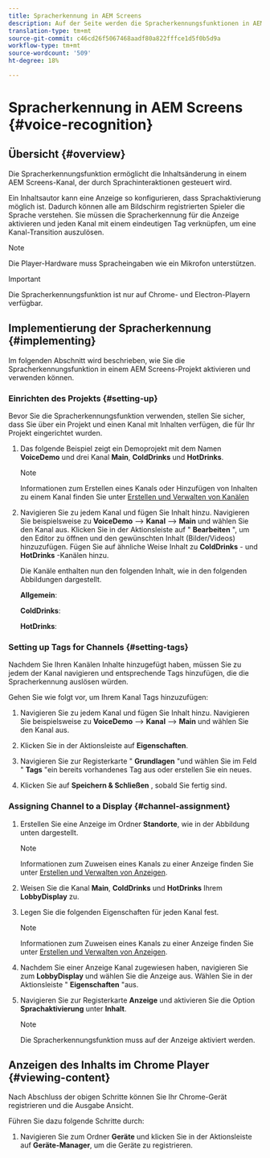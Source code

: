 ```yaml
---
title: Spracherkennung in AEM Screens
description: Auf der Seite werden die Spracherkennungsfunktionen in AEM Screens beschrieben.
translation-type: tm+mt
source-git-commit: c46cd26f5067468aadf80a822fffce1d5f0b5d9a
workflow-type: tm+mt
source-wordcount: '509'
ht-degree: 18%

---
```



# Spracherkennung in AEM Screens {#voice-recognition}

## Übersicht {#overview}

Die Spracherkennungsfunktion ermöglicht die Inhaltsänderung in einem AEM Screens-Kanal, der durch Sprachinteraktionen gesteuert wird.

Ein Inhaltsautor kann eine Anzeige so konfigurieren, dass Sprachaktivierung möglich ist. Dadurch können alle am Bildschirm registrierten Spieler die Sprache verstehen. Sie müssen die Spracherkennung für die Anzeige aktivieren und jeden Kanal mit einem eindeutigen Tag verknüpfen, um eine Kanal-Transition auszulösen.

>[!NOTE]
>Die Player-Hardware muss Spracheingaben wie ein Mikrofon unterstützen.

>[!IMPORTANT]
> Die Spracherkennungsfunktion ist nur auf Chrome- und Electron-Playern verfügbar.

## Implementierung der Spracherkennung {#implementing}

Im folgenden Abschnitt wird beschrieben, wie Sie die Spracherkennungsfunktion in einem AEM Screens-Projekt aktivieren und verwenden können.

### Einrichten des Projekts {#setting-up}

Bevor Sie die Spracherkennungsfunktion verwenden, stellen Sie sicher, dass Sie über ein Projekt und einen Kanal mit Inhalten verfügen, die für Ihr Projekt eingerichtet wurden.

1. Das folgende Beispiel zeigt ein Demoprojekt mit dem Namen **VoiceDemo** und drei Kanal **Main**, **ColdDrinks** und **HotDrinks**.

   >[!NOTE]
   >
   >Informationen zum Erstellen eines Kanals oder Hinzufügen von Inhalten zu einem Kanal finden Sie unter [Erstellen und Verwalten von Kanälen](/help/user-guide/managing-channels.md)

1. Navigieren Sie zu jedem Kanal und fügen Sie Inhalt hinzu. Navigieren Sie beispielsweise zu **VoiceDemo** —> **Kanal** —> **Main** und wählen Sie den Kanal aus. Klicken Sie in der Aktionsleiste auf &quot; **Bearbeiten** &quot;, um den Editor zu öffnen und den gewünschten Inhalt (Bilder/Videos) hinzuzufügen. Fügen Sie auf ähnliche Weise Inhalt zu **ColdDrinks** - und **HotDrinks** -Kanälen hinzu.

   Die Kanäle enthalten nun den folgenden Inhalt, wie in den folgenden Abbildungen dargestellt.

   **Allgemein**:

   **ColdDrinks**:

   **HotDrinks**:

### Setting up Tags for Channels {#setting-tags}

Nachdem Sie Ihren Kanälen Inhalte hinzugefügt haben, müssen Sie zu jedem der Kanal navigieren und entsprechende Tags hinzufügen, die die Spracherkennung auslösen würden.

Gehen Sie wie folgt vor, um Ihrem Kanal Tags hinzuzufügen:

1. Navigieren Sie zu jedem Kanal und fügen Sie Inhalt hinzu. Navigieren Sie beispielsweise zu **VoiceDemo** —> **Kanal** —> **Main** und wählen Sie den Kanal aus.

1. Klicken Sie in der Aktionsleiste auf **Eigenschaften**.

1. Navigieren Sie zur Registerkarte &quot; **Grundlagen** &quot;und wählen Sie im Feld &quot; **Tags** &quot;ein bereits vorhandenes Tag aus oder erstellen Sie ein neues.

1. Klicken Sie auf **Speichern &amp; Schließen** , sobald Sie fertig sind.


### Assigning Channel to a Display {#channel-assignment}

1. Erstellen Sie eine Anzeige im Ordner **Standorte**, wie in der Abbildung unten dargestellt.

   >[!NOTE]
   >
   >Informationen zum Zuweisen eines Kanals zu einer Anzeige finden Sie unter [Erstellen und Verwalten von Anzeigen](/help/user-guide/managing-displays.md).

1. Weisen Sie die Kanal **Main**, **ColdDrinks** und **HotDrinks** Ihrem **LobbyDisplay** zu.


1. Legen Sie die folgenden Eigenschaften für jeden Kanal fest.

   >[!NOTE]
   >
   >Informationen zum Zuweisen eines Kanals zu einer Anzeige finden Sie unter [Erstellen und Verwalten von Anzeigen](/help/user-guide/managing-displays.md).

1. Nachdem Sie einer Anzeige Kanal zugewiesen haben, navigieren Sie zum **LobbyDisplay** und wählen Sie die Anzeige aus. Wählen Sie in der Aktionsleiste &quot; **Eigenschaften** &quot;aus.

1. Navigieren Sie zur Registerkarte **Anzeige** und aktivieren Sie die Option **Sprachaktivierung** unter **Inhalt**.

   >[!NOTE]
   >Die Spracherkennungsfunktion muss auf der Anzeige aktiviert werden.

## Anzeigen des Inhalts im Chrome Player {#viewing-content}

Nach Abschluss der obigen Schritte können Sie Ihr Chrome-Gerät registrieren und die Ausgabe Ansicht.

Führen Sie dazu folgende Schritte durch:

1. Navigieren Sie zum Ordner **Geräte** und klicken Sie in der Aktionsleiste auf **Geräte-Manager**, um die Geräte zu registrieren.







